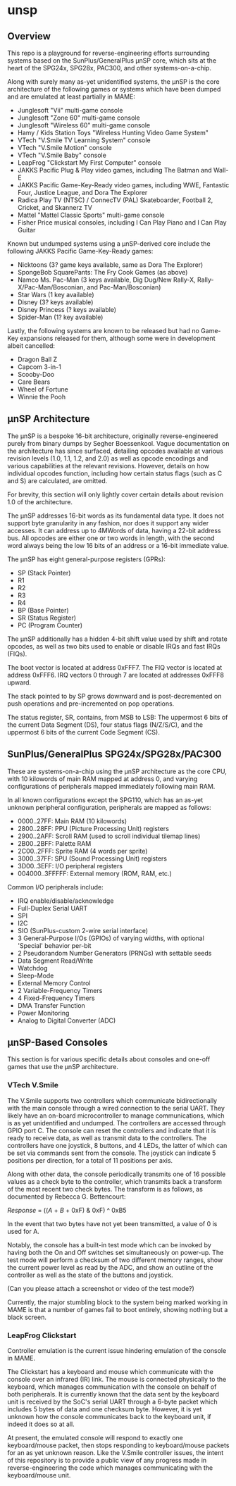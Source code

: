 # unsp

## Overview
This repo is a playground for reverse-engineering efforts surrounding systems based on the SunPlus/GeneralPlus μnSP core, which sits at the heart of the SPG24x, SPG28x, PAC300, and other systems-on-a-chip.

Along with surely many as-yet unidentified systems, the μnSP is the core architecture of the following games or systems which have been dumped and are emulated at least partially in MAME:
- Junglesoft "Vii" multi-game console
- Junglesoft "Zone 60" multi-game console
- Junglesoft "Wireless 60" multi-game console
- Hamy / Kids Station Toys "Wireless Hunting Video Game System"
- VTech "V.Smile TV Learning System" console
- VTech "V.Smile Motion" console
- VTech "V.Smile Baby" console
- LeapFrog "Clickstart My First Computer" console
- JAKKS Pacific Plug & Play video games, including The Batman and Wall-E
- JAKKS Pacific Game-Key-Ready video games, including WWE, Fantastic Four, Justice League, and Dora The Explorer
- Radica Play TV (NTSC) / ConnecTV (PAL) Skateboarder, Football 2, Cricket, and Skannerz TV
- Mattel "Mattel Classic Sports" multi-game console
- Fisher Price musical consoles, including I Can Play Piano and I Can Play Guitar

Known but undumped systems using a μnSP-derived core include the following JAKKS Pacific Game-Key-Ready games:
- Nicktoons (3? game keys available, same as Dora The Explorer)
- SpongeBob SquarePants: The Fry Cook Games (as above)
- Namco Ms. Pac-Man (3 keys available, Dig Dug/New Rally-X, Rally-X/Pac-Man/Bosconian, and Pac-Man/Bosconian)
- Star Wars (1 key available)
- Disney (3? keys available)
- Disney Princess (? keys available)
- Spider-Man (1? key available)

Lastly, the following systems are known to be released but had no Game-Key expansions released for them, although some were in development albeit cancelled:
- Dragon Ball Z
- Capcom 3-in-1
- Scooby-Doo
- Care Bears
- Wheel of Fortune
- Winnie the Pooh

## μnSP Architecture

The μnSP is a bespoke 16-bit architecture, originally reverse-engineered purely from binary dumps by Segher Boessenkool. Vague documentation on the architecture has since surfaced, detailing opcodes available at various revision levels (1.0, 1.1, 1.2, and 2.0) as well as opcode encodings and various capabilities at the relevant revisions. However, details on how individual opcodes function, including how certain status flags (such as C and S) are calculated, are omitted.

For brevity, this section will only lightly cover certain details about revision 1.0 of the architecture.

The μnSP addresses 16-bit words as its fundamental data type. It does not support byte granularity in any fashion, nor does it support any wider accesses. It can address up to 4MWords of data, having a 22-bit address bus. All opcodes are either one or two words in length, with the second word always being the low 16 bits of an address or a 16-bit immediate value.

The μnSP has eight general-purpose registers (GPRs):
- SP (Stack Pointer)
- R1
- R2
- R3
- R4
- BP (Base Pointer)
- SR (Status Register)
- PC (Program Counter)

The μnSP additionally has a hidden 4-bit shift value used by shift and rotate opcodes, as well as two bits used to enable or disable IRQs and fast IRQs (FIQs).

The boot vector is located at address 0xFFF7. The FIQ vector is located at address 0xFFF6. IRQ vectors 0 through 7 are located at addresses 0xFFF8 upward.

The stack pointed to by SP grows downward and is post-decremented on push operations and pre-incremented on pop operations.

The status register, SR, contains, from MSB to LSB: The uppermost 6 bits of the current Data Segment (DS), four status flags (N/Z/S/C), and the uppermost 6 bits of the current Code Segment (CS).

## SunPlus/GeneralPlus SPG24x/SPG28x/PAC300

These are systems-on-a-chip using the μnSP architecture as the core CPU, with 10 kilowords of main RAM mapped at address 0, and varying configurations of peripherals mapped immediately following main RAM.

In all known configurations except the SPG110, which has an as-yet unknown peripheral configuration, peripherals are mapped as follows:
- 0000..27FF: Main RAM (10 kilowords)
- 2800..28FF: PPU (Picture Processing Unit) registers
- 2900..2AFF: Scroll RAM (used to scroll individual tilemap lines)
- 2B00..2BFF: Palette RAM
- 2C00..2FFF: Sprite RAM (4 words per sprite)
- 3000..37FF: SPU (Sound Processing Unit) registers
- 3D00..3EFF: I/O peripheral registers
- 004000..3FFFFF: External memory (ROM, RAM, etc.)

Common I/O peripherals include:
- IRQ enable/disable/acknowledge
- Full-Duplex Serial UART
- SPI
- I2C
- SIO (SunPlus-custom 2-wire serial interface)
- 3 General-Purpose I/Os (GPIOs) of varying widths, with optional 'Special' behavior per-bit
- 2 Pseudorandom Number Generators (PRNGs) with settable seeds
- Data Segment Read/Write
- Watchdog
- Sleep-Mode
- External Memory Control
- 2 Variable-Frequency Timers
- 4 Fixed-Frequency Timers
- DMA Transfer Function
- Power Monitoring
- Analog to Digital Converter (ADC)

## μnSP-Based Consoles

This section is for various specific details about consoles and one-off games that use the μnSP architecture.

### VTech V.Smile

The V.Smile supports two controllers which communicate bidirectionally with the main console through a wired connection to the serial UART. They likely have an on-board microcontroller to manage communications, which is as yet unidentified and undumped. The controllers are accessed through GPIO port C. The console can reset the controllers and indicate that it is ready to receive data, as well as transmit data to the controllers. The controllers have one joystick, 8 buttons, and 4 LEDs, the latter of which can be set via commands sent from the console. The joystick can indicate 5 positions per direction, for a total of 11 positions per axis.

Along with other data, the console periodically transmits one of 16 possible values as a check byte to the controller, which transmits back a transform of the most recent two check bytes. The transform is as follows, as documented by Rebecca G. Bettencourt:

*Response* = ((*A* + *B* + 0xF) & 0xF) ^ 0xB5

In the event that two bytes have not yet been transmitted, a value of 0 is used for A.

Notably, the console has a built-in test mode which can be invoked by having both the On and Off switches set simultaneously on power-up. The test mode will perform a checksum of two different memory ranges, show the current power level as read by the ADC, and show an outline of the controller as well as the state of the buttons and joystick.

(Can you please attach a screenshot or video of the test mode?)

Currently, the major stumbling block to the system being marked working in MAME is that a number of games fail to boot entirely, showing nothing but a black screen.

### LeapFrog Clickstart

Controller emulation is the current issue hindering emulation of the console in MAME.

The Clickstart has a keyboard and mouse which communicate with the console over an infrared (IR) link. The mouse is connected physically to the keyboard, which manages communication with the console on behalf of both peripherals. It is currently known that the data sent by the keyboard unit is received by the SoC's serial UART through a 6-byte packet which includes 5 bytes of data and one checksum byte. However, it is yet unknown how the console communicates back to the keyboard unit, if indeed it does so at all.

At present, the emulated console will respond to exactly one keyboard/mouse packet, then stops responding to keyboard/mouse packets for an as yet unknown reason. Like the V.Smile controller issues, the intent of this repository is to provide a public view of any progress made in reverse-engineering the code which manages communicating with the keyboard/mouse unit.
